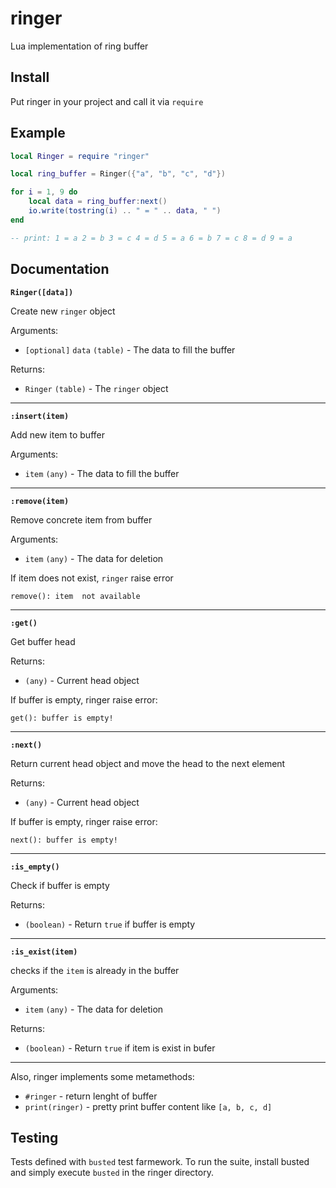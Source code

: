 # ringer

Lua implementation of ring buffer

## Install

Put ringer in your project and call it via `require`

## Example

```lua
local Ringer = require "ringer"

local ring_buffer = Ringer({"a", "b", "c", "d"})

for i = 1, 9 do
    local data = ring_buffer:next()
    io.write(tostring(i) .. " = " .. data, " ")
end

-- print: 1 = a 2 = b 3 = c 4 = d 5 = a 6 = b 7 = c 8 = d 9 = a
```

## Documentation

**`Ringer([data])`**

Create new `ringer` object

Arguments:

* `[optional]` `data` `(table)` - The data to fill the buffer

Returns:

* `Ringer` `(table)` - The `ringer` object

---

**`:insert(item)`**

Add new item to buffer

Arguments:

* `item` `(any)` - The data to fill the buffer

---

**`:remove(item)`**

Remove concrete item from buffer

Arguments:

* `item` `(any)` - The data for deletion

If item does not exist, `ringer` raise error

`remove(): item  not available`

---

**`:get()`**

Get buffer head

Returns:

* `(any)` - Current head object

If buffer is empty, ringer raise error:

`get(): buffer is empty!`

---

**`:next()`**

Return current head object and move the head to the next element

Returns:

* `(any)` - Current head object

If buffer is empty, ringer raise error:

`next(): buffer is empty!`

---

**`:is_empty()`**

Check if buffer is empty

Returns:

* `(boolean)` - Return `true` if buffer is empty

---

**`:is_exist(item)`**

checks if the `item` is already in the buffer

Arguments:

* `item` `(any)` - The data for deletion

Returns:

* `(boolean)` - Return `true` if item is exist in bufer

---

Also, ringer implements some metamethods:

* `#ringer` - return lenght of buffer
* `print(ringer)` - pretty print buffer content like `[a, b, c, d]`

## Testing

Tests defined with `busted` test farmework. To run the suite, install busted and simply execute `busted` in the ringer directory.
